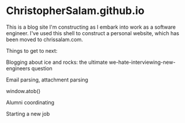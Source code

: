 # ChristopherSalam.github.io

This is a blog site I'm constructing as I embark into work as a software engineer. I've used this shell to construct a personal website, which has been moved to chrissalam.com.

Things to get to next:

Blogging about ice and rocks: the ultimate we-hate-interviewing-new-engineers question

Email parsing, attachment parsing

window.atob()

Alumni coordinating

Starting a new job
